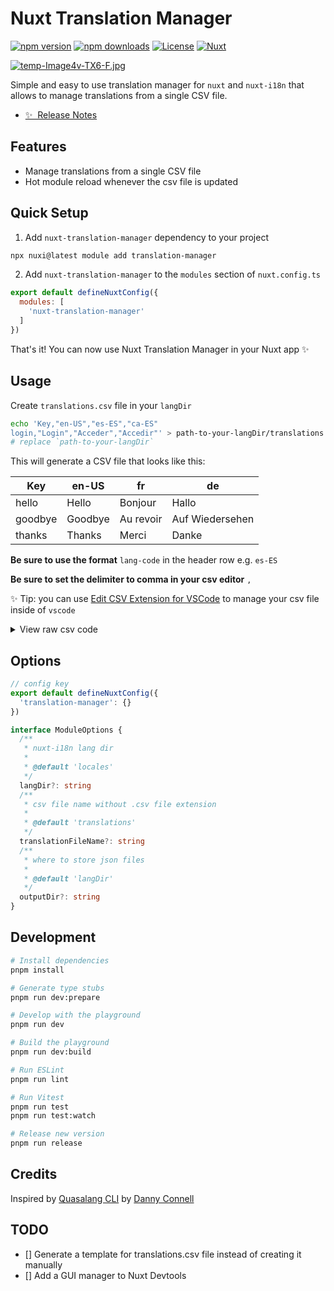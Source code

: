 # Nuxt Translation Manager

[![npm version][npm-version-src]][npm-version-href]
[![npm downloads][npm-downloads-src]][npm-downloads-href]
[![License][license-src]][license-href]
[![Nuxt][nuxt-src]][nuxt-href]

[![temp-Image4v-TX6-F.jpg](https://i.postimg.cc/jqn4w5y1/temp-Image4v-TX6-F.jpg)](https://postimg.cc/3W7vz3Sj)

Simple and easy to use translation manager for `nuxt` and `nuxt-i18n` that allows to manage translations from a single CSV file.

- [✨ &nbsp;Release Notes](/CHANGELOG.md)
<!-- - [🏀 Online playground](https://stackblitz.com/github/your-org/nuxt-translation-manager?file=playground%2Fapp.vue) -->
<!-- - [📖 &nbsp;Documentation](https://example.com) -->

## Features

- Manage translations from a single CSV file
- Hot module reload whenever the csv file is updated

## Quick Setup

1. Add `nuxt-translation-manager` dependency to your project

```bash
npx nuxi@latest module add translation-manager
```

2. Add `nuxt-translation-manager` to the `modules` section of `nuxt.config.ts`

```js
export default defineNuxtConfig({
  modules: [
    'nuxt-translation-manager'
  ]
})
```

That's it! You can now use Nuxt Translation Manager in your Nuxt app ✨

## Usage

Create `translations.csv` file in your `langDir`

```bash
echo 'Key,"en-US","es-ES","ca-ES"
login,"Login","Acceder","Accedir"' > path-to-your-langDir/translations.csv
# replace `path-to-your-langDir`
```

This will generate a CSV file that looks like this:

| Key     | en-US          | fr         | de              |
|---------|----------------|------------|-----------------|
| hello   | Hello          | Bonjour    | Hallo           |
| goodbye | Goodbye        | Au revoir  | Auf Wiedersehen |
| thanks  | Thanks         | Merci      | Danke           |

**Be sure to use the format** `lang-code` in the header row e.g. `es-ES`

**Be sure to set the delimiter to comma in your csv editor** `,`

✨ Tip: you can use [Edit CSV Extension for VSCode](https://marketplace.visualstudio.com/items?itemName=janisdd.vscode-edit-csv) to manage your csv file inside of `vscode`

<details>
  <summary>View raw csv code</summary>

  ```csv
  Key,"English, en-US","French, fr","German, de"
  hello,"Hello","Bonjour","Hallo"
  goodbye,"Goodbye","Au revoir","Auf Wiedersehen"
  thanks,"Thanks","Merci","Danke"
  ```

</details>

## Options

```ts
// config key
export default defineNuxtConfig({
  'translation-manager': {}
})

interface ModuleOptions {
  /**
   * nuxt-i18n lang dir
   *
   * @default 'locales'
   */
  langDir?: string
  /**
   * csv file name without .csv file extension
   *
   * @default 'translations'
   */
  translationFileName?: string
  /**
   * where to store json files
   *
   * @default 'langDir'
   */
  outputDir?: string
}
```

## Development

```bash
# Install dependencies
pnpm install

# Generate type stubs
pnpm run dev:prepare

# Develop with the playground
pnpm run dev

# Build the playground
pnpm run dev:build

# Run ESLint
pnpm run lint

# Run Vitest
pnpm run test
pnpm run test:watch

# Release new version
pnpm run release
```

## Credits

Inspired by [Quasalang CLI](https://github.com/dannyconnell/quasalang) by [Danny Connell](https://github.com/dannyconnell)

## TODO

- [] Generate a template for translations.csv file instead of creating it manually
- [] Add a GUI manager to Nuxt Devtools

<!-- Badges -->
[npm-version-src]: https://img.shields.io/npm/v/nuxt-translation-manager/latest.svg?style=flat&colorA=18181B&colorB=28CF8D
[npm-version-href]: https://npmjs.com/package/nuxt-translation-manager

[npm-downloads-src]: https://img.shields.io/npm/dm/nuxt-translation-manager.svg?style=flat&colorA=18181B&colorB=28CF8D
[npm-downloads-href]: https://npmjs.com/package/nuxt-translation-manager

[license-src]: https://img.shields.io/npm/l/nuxt-translation-manager.svg?style=flat&colorA=18181B&colorB=28CF8D
[license-href]: https://npmjs.com/package/nuxt-translation-manager

[nuxt-src]: https://img.shields.io/badge/Nuxt-18181B?logo=nuxt.js
[nuxt-href]: https://nuxt.com
